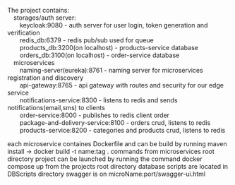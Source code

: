 The project contains:
<br />&emsp;storages/auth server:
<br />&emsp;&emsp;keycloak:9080 - auth server for user login, token generation and verification
<br />&emsp;&emsp;redis_db:6379 - redis pub/sub used for queue
<br />&emsp;&emsp;products_db:3200(on localhost) - products-service database
<br />&emsp;&emsp;orders_db:3100(on localhost) - order-service database
<br />&emsp;microservices
<br />&emsp;&emsp;naming-server(eureka):8761 - naming server for microservices registration and discovery
<br />&emsp;&emsp;api-gateway:8765 - api gateway with routes and security for our edge service
<br />&emsp;&emsp;notifications-service:8300 - listens to redis and sends notifications(email,sms) to clients
<br />&emsp;&emsp;order-service:8000 - publishes to redis client order
<br />&emsp;&emsp;package-and-delivery-service:8100 - orders crud, listens to redis
<br />&emsp;&emsp;products-service:8200 - categories and products crud, listens to redis
	
each microservice containes Dockerfile and can be build by running maven install -> docker build -t name:tag . commands from microservices root directory
project can be launched by running the command docker compose up from the projects root directory
database scripts are located in DBScripts directory
swagger is on microName:port/swagger-ui.html